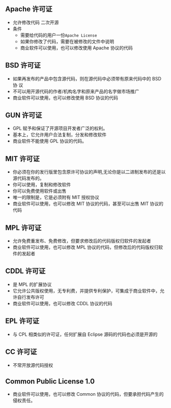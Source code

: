 ## Apache 许可证

- 允许修改代码 二次开源
- 条件
  - 需要给代码的用户一份`Apache License`
  - 如果你修改了代码，需要在被修改的文件中说明
  - 商业软件可以使用，也可以修改使用 Apache 协议的代码

## BSD 许可证

- 如果再发布的产品中包含源代码，则在源代码中必须带有原来代码中的 BSD 协 议
- 不可以用开源代码的作者/机构名字和原来产品的名字做市场推广
- 商业软件可以使用，也可以修改使用 BSD 协议的代码

## GUN 许可证

- GPL 赋予和保证了开源项目开发者广泛的权利。
- 基本上，它允许用户合法复制，分发和修改软件
- 商业软件不能使用 GPL 协议的代码。

## MIT 许可证

- 你必须在你的发行版里包含原许可协议的声明,无论你是以二进制发布的还是以源代码发布的。
- 你可以使用，复制和修改软件
- 你可以免费使用软件或出售
- 唯一的限制是，它是必须附有 MIT 授权协议
- 商业软件可以使用，也可以修改 MIT 协议的代码，甚至可以出售 MIT 协议的代码

## MPL 许可证

- 允许免费重发布、免费修改，但要求修改后的代码版权归软件的发起者
- 商业软件可以使用，也可以修改 MPL 协议的代码，但修改后的代码版权归软件的发起者

## CDDL 许可证

- 是 MPL 的扩展协议
- 它允许公共版权使用，无专利费，并提供专利保护，可集成于商业软件中，允许自行发布许可
- 商业软件可以使用，也可以修改 CDDL 协议的代码

## EPL 许可证

- 与 CPL 相类似的许可证，任何扩展自 Eclipse 源码的代码也必须是开源的

## CC 许可证

- 不常开放源代码授权

## Common Public License 1.0

- 商业软件可以使用，也可以修改 Common 协议的代码，但要承担代码产生的侵权责任。

